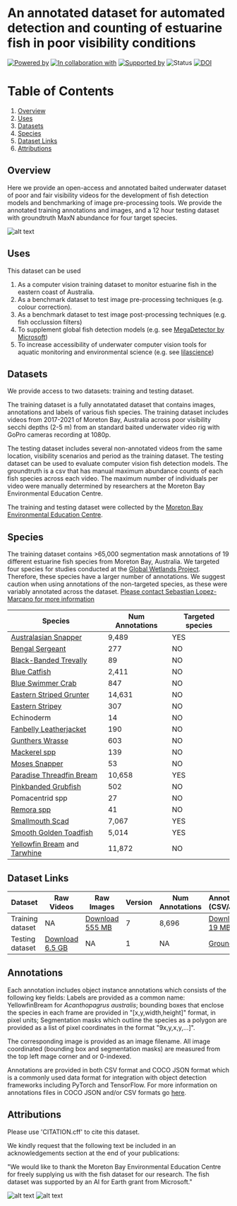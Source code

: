 # An annotated dataset for automated detection and counting of estuarine fish in poor visibility conditions
[![Powered by](https://img.shields.io/badge/Powered%20by-FishID-yellow)](https://globalwetlandsproject.org/tools/fishid/)
[![In collaboration with](https://img.shields.io/badge/In%20collaboration%20with-Moreton%20Bay%20Environmental%20Education%20Centre-purple)](https://moretoneec.eq.edu.au/)
[![Supported by](https://img.shields.io/badge/Supported%20by-AIForEarth-orange)](https://www.microsoft.com/en-us/ai/ai-for-earth)
![Status](https://img.shields.io/badge/Status-Completed-green)
[![DOI](https://zenodo.org/badge/346247747.svg)](https://zenodo.org/badge/latestdoi/346247747)


# Table of Contents
1.  [Overview](#overview)
3.  [Uses](#uses)
4.  [Datasets](#datasets)
5.  [Species](#species)
6.  [Dataset Links](#dataset-links)
7.  [Attributions](#attributions)


## Overview
Here we provide an open-access and annotated baited underwater dataset of poor and fair visibility videos for the development of fish detection models and benchmarking of image pre-processing tools. We provide the annotated training annotations and images, and a 12 hour testing dataset with groundtruth MaxN abundance for four target species.

![alt text](https://github.com/slopezmarcano/dataset-fish-detection-low-visibility/blob/gh-pages/lowviz_suggestedannotations_mbeec.png)

## Uses
This dataset can be used
1. As a computer vision training dataset to monitor estuarine fish in the eastern coast of Australia. 
2. As a benchmark dataset to test image pre-processing techniques (e.g. colour correction).
3. As a benchmark dataset to test image post-processing techniques (e.g. fish occlussion filters)
4. To supplement global fish detection models (e.g. see [MegaDetector by Microsoft](https://github.com/microsoft/CameraTraps/blob/master/megadetector.md))
5. To increase accessibility of underwater computer vision tools for aquatic monitoring and environmental science (e.g. see [lilascience](https://lila.science/))




## Datasets
We provide access to two datasets: training and testing dataset. 

The training dataset is a fully annotatated dataset that contains images, annotations and labels of various fish species. The training dataset includes videos from 2017-2021 of Moreton Bay, Australia across poor visibility secchi depths (2-5 m) from an standard baited underwater video rig with GoPro cameras recording at 1080p.

The testing dataset includes several non-annotated videos from the same location, visibility scenarios and period as the training dataset. The testing dataset can be used to evaluate computer vision fish detection models. The groundtruth is a csv that has manual maximum abundance counts of each fish species across each video. The maximum number of individuals per video were manually determined by researchers at the Moreton Bay Environmental Education Centre.

The training and testing dataset were collected by the [Moreton Bay Environmental Education Centre](https://moretoneec.eq.edu.au/).


## Species
The training dataset contains >65,000 segmentation mask annotations of 19 different estuarine fish species from Moreton Bay, Australia. We targeted four species for studies conducted at the [Global Wetlands Project](https://globalwetlandsproject.org/tools-2/fishid/). Therefore, these species have a larger number of annotations. We suggest caution when using annotations of the non-targeted species, as these were variably annotated across the dataset. [Please contact Sebastian Lopez-Marcano for more information](https://ecoseabass.wixsite.com/endlessocean)


| Species        | Num Annotations                                                                                  |Targeted species                                                                                        | 
|------------------|---------------------------------------------------------------------------------------------------|----------------------------------------------------------------------------------------------------|
|[Australasian Snapper](https://fishesofaustralia.net.au/home/species/678) | 9,489 | YES|
|[Bengal Sergeant](https://fishesofaustralia.net.au/home/species/306) | 277 | NO|
|[Black-Banded Trevally](https://fishesofaustralia.net.au/home/species/2991) | 89| NO|
|[Blue Catfish](https://fishesofaustralia.net.au/home/species/2141) | 2,411| NO|
|[Blue Swimmer Crab](https://australian.museum/learn/animals/crustaceans/blue-swimmer-crab/)|847|NO|
|[Eastern Striped Grunter](https://fishesofaustralia.net.au/home/species/698)|14,631|NO|
|[Eastern Stripey](https://fishesofaustralia.net.au/home/species/525)|307|NO|
|Echinoderm|14|NO|
|[Fanbelly Leatherjacket](https://fishesofaustralia.net.au/home/species/810)| 190| NO|
|[Gunthers Wrasse](https://fishesofaustralia.net.au/home/species/1255)| 603| NO|
|[Mackerel spp](https://fishesofaustralia.net.au/home/species/2544)|139|NO|
|[Moses Snapper](https://fishesofaustralia.net.au/home/species/566)| 53|NO|
|[Paradise Threadfin Bream](https://fishesofaustralia.net.au/home/species/615)|10,658|YES|
|[Pinkbanded Grubfish](https://fishesofaustralia.net.au/home/species/751)|502|NO|
|Pomacentrid spp|27|NO|
|[Remora spp](https://fishesofaustralia.net.au/home/species/4251)|41|NO|
|[Smallmouth Scad](https://fishesofaustralia.net.au/home/species/3712)|7,067|YES|
|[Smooth Golden Toadfish](https://fishesofaustralia.net.au/home/species/866)|5,014|YES|
|[Yellowfin Bream](https://fishesofaustralia.net.au/home/species/672) and [Tarwhine](https://fishesofaustralia.net.au/home/species/679)|11,872|NO|


## Dataset Links

| Dataset          | Raw Videos                                                                                        | Raw Images                                                                                         | Version | Num Annotations | Annotations (CSV/JSON)                                                                                     |
|------------------|---------------------------------------------------------------------------------------------------|----------------------------------------------------------------------------------------------------|---------|-----------------|--------------------------------------------------------------------------------------------------|
| Training dataset | NA                                                                                               | [Download 555 MB](https://research-storage.griffith.edu.au/owncloud/index.php/s/9PMCoNEXVdJuXbH)                                                                              | 7       | 8,696           | [Download 19 MB](https://research-storage.griffith.edu.au/owncloud/index.php/s/9PMCoNEXVdJuXbH) |
| Testing dataset | [Download 6.5 GB](https://research-storage.griffith.edu.au/owncloud/index.php/s/cnK1vOP6jPzt8PU) | NA | 1       | NA          | [Groundtruth](https://research-storage.griffith.edu.au/owncloud/index.php/s/cnK1vOP6jPzt8PU)|


## Annotations
Each annotation includes object instance annotations which consists of the following key fields: Labels are provided as a common name: YellowfinBream for *Acanthopagrus australis*; bounding boxes that enclose the species in each frame are provided in "[x,y,width,height]" format, in pixel units; Segmentation masks which outline the species as a polygon are provided as a list of pixel coordinates in the format "9x,y,x,y,...]".

The corresponding image is provided as an image filename. All image coordinated (bounding box and segmentation masks) are measured from the top left mage corner and or 0-indexed.

Annotations are provided in both CSV format and COCO JSON format which is a commonly used data format for integration with object detection frameworks including PyTorch and TensorFlow. For more information on annotations files in COCO JSON and/or CSV formats go [here](https://github.com/globalwetlands/luderick-seagrass#coco-json).

## Attributions
Please use 'CITATION.cff' to cite this dataset.

We kindly request that the following text be included in an acknowledgements section at the end of your publications:

"We would like to thank the Moreton Bay Environmental Education Centre for freely supplying us with the fish dataset for our research. The fish dataset was supported by an AI for Earth grant from Microsoft."

![alt text](https://github.com/slopezmarcano/dataset-fish-detection-low-visibility/blob/gh-pages/GLOW_logo.png)
![alt text](https://github.com/slopezmarcano/dataset-fish-detection-low-visibility/blob/gh-pages/mbeec_logo.png)
